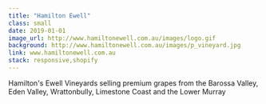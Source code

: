 ```yaml
---
title: "Hamilton Ewell"
class: small
date: 2019-01-01
image_url: http://www.hamiltonewell.com.au/images/logo.gif
background: http://www.hamiltonewell.com.au/images/p_vineyard.jpg
link: www.hamiltonewell.com.au
stack: responsive,shopify
---
```


Hamilton's Ewell Vineyards selling premium grapes from the Barossa Valley, Eden Valley, Wrattonbully, Limestone Coast and the Lower Murray
